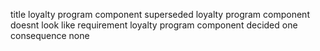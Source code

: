 title loyalty program component superseded loyalty program component doesnt look like requirement loyalty program component decided one consequence none